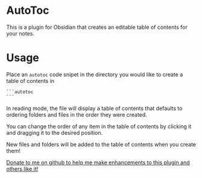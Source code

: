 # AutoToc

This is a plugin for Obsidian that creates an editable table of contents for your notes.

# Usage

Place an `autotoc` code snipet in the directory you would like to create a table of contents in

````
```autotoc
```
````

In reading mode, the file will display a table of contents that defaults to ordering folders and files in the order they were created.

You can change the order of any item in the table of contents by clicking it and dragging it to the desired position.

New files and folders will be added to the table of contents when you create them!

[Donate to me on github to help me make enhancements to this plugin and others like it!](https://github.com/sponsors/acarter5?frequency=one-time&sponsor=acarter5)
